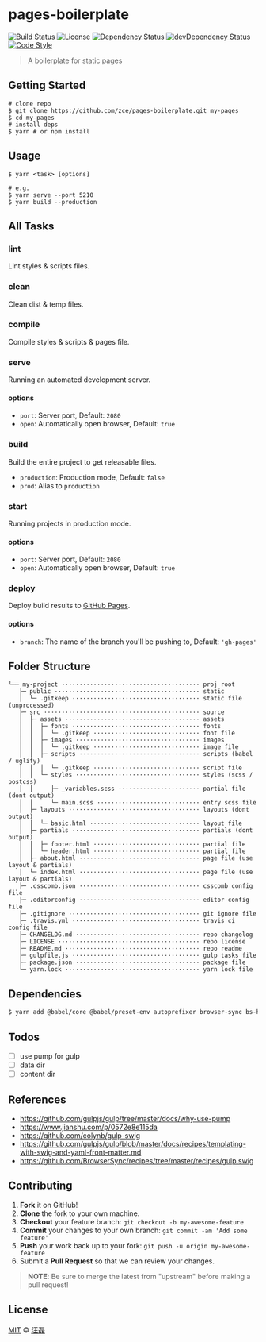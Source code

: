 # pages-boilerplate

[![Build Status][travis-image]][travis-url]
[![License][license-image]][license-url]
[![Dependency Status][dependency-image]][dependency-url]
[![devDependency Status][devdependency-image]][devdependency-url]
[![Code Style][style-image]][style-url]

> A boilerplate for static pages

## Getting Started

```shell
# clone repo
$ git clone https://github.com/zce/pages-boilerplate.git my-pages
$ cd my-pages
# install deps
$ yarn # or npm install
```

## Usage

```shell
$ yarn <task> [options]

# e.g.
$ yarn serve --port 5210
$ yarn build --production
```

## All Tasks

### lint

Lint styles & scripts files.

### clean

Clean dist & temp files.

### compile

Compile styles & scripts & pages file.

### serve

Running an automated development server.

#### options

- `port`: Server port, Default: `2080`
- `open`: Automatically open browser, Default: `true`

### build

Build the entire project to get releasable files.

- `production`: Production mode, Default: `false`
- `prod`: Alias to `production`

### start

Running projects in production mode.

#### options

- `port`: Server port, Default: `2080`
- `open`: Automatically open browser, Default: `true`

### deploy

Deploy build results to [GitHub Pages](https://pages.github.com).

#### options

- `branch`: The name of the branch you'll be pushing to, Default: `'gh-pages'`

## Folder Structure

```
└── my-project ······································· proj root
   ├─ public ········································· static
   │  └─ .gitkeep ···································· static file (unprocessed)
   ├─ src ············································ source
   │  ├─ assets ······································ assets
   │  │  ├─ fonts ···································· fonts
   │  │  │  └─ .gitkeep ······························ font file
   │  │  ├─ images ··································· images
   │  │  │  └─ .gitkeep ······························ image file
   │  │  ├─ scripts ·································· scripts (babel / uglify)
   │  │  │  └─ .gitkeep ······························ script file
   │  │  └─ styles ··································· styles (scss / postcss)
   │  │     ├─ _variables.scss ······················· partial file (dont output)
   │  │     └─ main.scss ····························· entry scss file
   │  ├─ layouts ····································· layouts (dont output)
   │  │  └─ basic.html ······························· layout file
   │  ├─ partials ···································· partials (dont output)
   │  │  ├─ footer.html ······························ partial file
   │  │  └─ header.html ······························ partial file
   │  ├─ about.html ·································· page file (use layout & partials)
   │  └─ index.html ·································· page file (use layout & partials)
   ├─ .csscomb.json ·································· csscomb config file
   ├─ .editorconfig ·································· editor config file
   ├─ .gitignore ····································· git ignore file
   ├─ .travis.yml ···································· travis ci config file
   ├─ CHANGELOG.md ··································· repo changelog
   ├─ LICENSE ········································ repo license
   ├─ README.md ······································ repo readme
   ├─ gulpfile.js ···································· gulp tasks file
   ├─ package.json ··································· package file
   └─ yarn.lock ······································ yarn lock file
```

## Dependencies

```sh
$ yarn add @babel/core @babel/preset-env autoprefixer browser-sync bs-html-injector csscomb cssnano del gulp gulp-babel gulp-gh-pages gulp-htmlmin gulp-if gulp-imagemin gulp-load-plugins gulp-plumber gulp-postcss gulp-sass gulp-size gulp-swig gulp-uglify gulp-useref minimist standard --dev
```

## Todos

- [ ] use pump for gulp
- [ ] data dir
- [ ] content dir

## References

- https://github.com/gulpjs/gulp/tree/master/docs/why-use-pump
- https://www.jianshu.com/p/0572e8e115da
- https://github.com/colynb/gulp-swig
- https://github.com/gulpjs/gulp/blob/master/docs/recipes/templating-with-swig-and-yaml-front-matter.md
- https://github.com/BrowserSync/recipes/tree/master/recipes/gulp.swig

## Contributing

1. **Fork** it on GitHub!
2. **Clone** the fork to your own machine.
3. **Checkout** your feature branch: `git checkout -b my-awesome-feature`
4. **Commit** your changes to your own branch: `git commit -am 'Add some feature'`
5. **Push** your work back up to your fork: `git push -u origin my-awesome-feature`
6. Submit a **Pull Request** so that we can review your changes.

> **NOTE**: Be sure to merge the latest from "upstream" before making a pull request!

## License

[MIT](LICENSE) &copy; [汪磊](https://zce.me)



[travis-image]: https://travis-ci.org/zce/pages-boilerplate.svg?branch=master
[travis-url]: https://travis-ci.org/zce/pages-boilerplate
[license-image]: https://img.shields.io/github/license/zce/pages-boilerplate.svg
[license-url]: https://github.com/zce/pages-boilerplate/blob/master/LICENSE
[dependency-image]: https://img.shields.io/david/zce/pages-boilerplate.svg
[dependency-url]: https://david-dm.org/zce/pages-boilerplate
[devdependency-image]: https://img.shields.io/david/dev/zce/pages-boilerplate.svg
[devdependency-url]: https://david-dm.org/zce/pages-boilerplate?type=dev
[style-image]: https://img.shields.io/badge/code_style-standard-brightgreen.svg
[style-url]: http://standardjs.com
